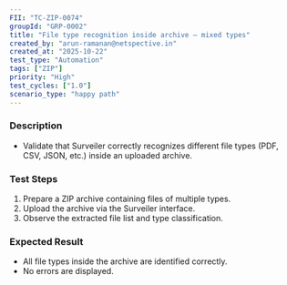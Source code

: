 ```yaml
---
FII: "TC-ZIP-0074"
groupId: "GRP-0002"
title: "File type recognition inside archive – mixed types"
created_by: "arun-ramanan@netspective.in"
created_at: "2025-10-22"
test_type: "Automation"
tags: ["ZIP"]
priority: "High"
test_cycles: ["1.0"]
scenario_type: "happy path"
---
```


### Description
- Validate that Surveiler correctly recognizes different file types (PDF, CSV, JSON, etc.) inside an uploaded archive.

### Test Steps
1. Prepare a ZIP archive containing files of multiple types.  
2. Upload the archive via the Surveiler interface.  
3. Observe the extracted file list and type classification.

### Expected Result
- All file types inside the archive are identified correctly.  
- No errors are displayed.
